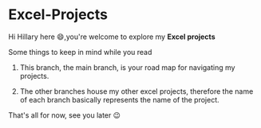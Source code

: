 # Excel-Projects

Hi Hillary here :smile:,you're welcome to explore my **Excel projects** 

Some things to keep in mind while you read

1. This branch, the main branch, is your road map for navigating my projects.

2. The other branches house my other excel projects, therefore the name of each branch basically represents the name of the project.


That's all for now, see you later :wink:
